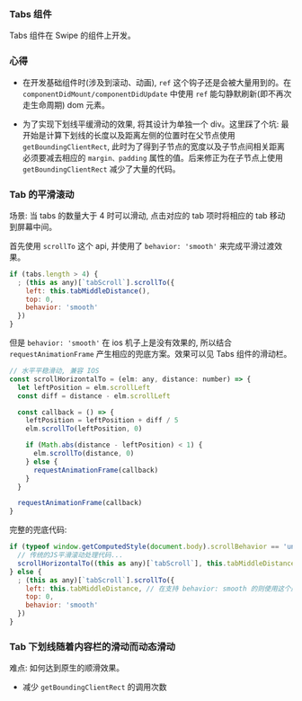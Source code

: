 ### Tabs 组件

Tabs 组件在 Swipe 的组件上开发。

### 心得

* 在开发基础组件时(涉及到滚动、动画), `ref` 这个钩子还是会被大量用到的。在 `componentDidMount/componentDidUpdate` 中使用 `ref` 能勾静默刷新(即不再次走生命周期) dom 元素。

* 为了实现下划线平缓滑动的效果, 将其设计为单独一个 div。这里踩了个坑: 最开始是计算下划线的长度以及距离左侧的位置时在父节点使用 `getBoundingClientRect`, 此时为了得到子节点的宽度以及子节点间相关距离必须要减去相应的 `margin、padding` 属性的值。后来修正为在子节点上使用 `getBoundingClientRect` 减少了大量的代码。

### Tab 的平滑滚动

场景: 当 tabs 的数量大于 4 时可以滑动, 点击对应的 tab 项时将相应的 tab 移动到屏幕中间。

首先使用 `scrollTo` 这个 api, 并使用了 `behavior: 'smooth'` 来完成平滑过渡效果。

```js
if (tabs.length > 4) {
  ; (this as any)[`tabScroll`].scrollTo({
    left: this.tabMiddleDistance(),
    top: 0,
    behavior: 'smooth'
  })
}
```

但是 `behavior: 'smooth'` 在 ios 机子上是没有效果的, 所以结合 `requestAnimationFrame` 产生相应的兜底方案。效果可以见 Tabs 组件的滑动栏。

```js
// 水平平稳滑动, 兼容 IOS
const scrollHorizontalTo = (elm: any, distance: number) => {
  let leftPosition = elm.scrollLeft
  const diff = distance - elm.scrollLeft

  const callback = () => {
    leftPosition = leftPosition + diff / 5
    elm.scrollTo(leftPosition, 0)

    if (Math.abs(distance - leftPosition) < 1) {
      elm.scrollTo(distance, 0)
    } else {
      requestAnimationFrame(callback)
    }
  }

  requestAnimationFrame(callback)
}
```

完整的兜底代码:

```js
if (typeof window.getComputedStyle(document.body).scrollBehavior == 'undefined') {
  // 传统的JS平滑滚动处理代码...
  scrollHorizontalTo((this as any)[`tabScroll`], this.tabMiddleDistance)
} else {
  ; (this as any)[`tabScroll`].scrollTo({
    left: this.tabMiddleDistance, // 在支持 behavior: smooth 的则使用这个属性
    top: 0,
    behavior: 'smooth'
  })
}
```

### Tab 下划线随着内容栏的滑动而动态滑动

难点: 如何达到原生的顺滑效果。

* 减少 `getBoundingClientRect` 的调用次数
